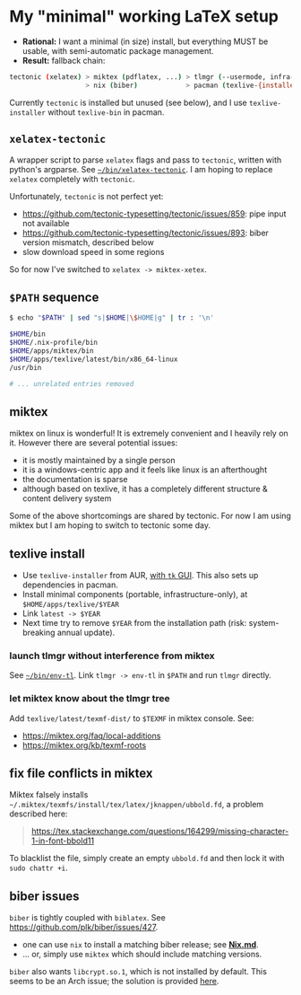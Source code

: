 # My "minimal" working LaTeX setup

- **Rational:** I want a minimal (in size) install, but everything MUST be usable, with semi-automatic package management.
- **Result:** fallback chain:
```bash
tectonic (xelatex) > miktex (pdflatex, ...) > tlmgr (--usermode, infra-only)
                   > nix (biber)            > pacman (texlive-{installer,bin})
```
Currently `tectonic` is installed but unused (see below), and I use `texlive-installer` without `texlive-bin` in pacman.

## `xelatex-tectonic`

A wrapper script to parse `xelatex` flags and pass to `tectonic`, written with python's argparse. See [`~/bin/xelatex-tectonic`](https://github.com/bryango/cheznous/blob/-/bin/xelatex-tectonic). I am hoping to replace `xelatex` completely with `tectonic`. 

Unfortunately, `tectonic` is not perfect yet:
- https://github.com/tectonic-typesetting/tectonic/issues/859: pipe input not available
- https://github.com/tectonic-typesetting/tectonic/issues/893: biber version mismatch, described below
- slow download speed in some regions

So for now I've switched to `xelatex -> miktex-xetex`. 

## `$PATH` sequence

```bash
$ echo "$PATH" | sed "s|$HOME|\$HOME|g" | tr : '\n'

$HOME/bin
$HOME/.nix-profile/bin
$HOME/apps/miktex/bin
$HOME/apps/texlive/latest/bin/x86_64-linux
/usr/bin

# ... unrelated entries removed
```

## miktex

miktex on linux is wonderful! It is extremely convenient and I heavily rely on it. However there are several potential issues:
- it is mostly maintained by a single person
- it is a windows-centric app and it feels like linux is an afterthought
- the documentation is sparse
- although based on texlive, it has a completely different structure & content delivery system

Some of the above shortcomings are shared by tectonic. For now I am using miktex but I am hoping to switch to tectonic some day.

## texlive install

- Use `texlive-installer` from AUR, [with `tk` GUI](https://github.com/bryango/aur/tree/texlive-installer). This also sets up dependencies in pacman. 
- Install minimal components (portable, infrastructure-only), at `$HOME/apps/texlive/$YEAR`
- Link `latest -> $YEAR`
- Next time try to remove `$YEAR` from the installation path (risk: system-breaking annual update).

### launch tlmgr without interference from miktex

See [`~/bin/env-tl`](https://github.com/bryango/cheznous/blob/-/bin/env-tl). Link `tlmgr -> env-tl` in `$PATH` and run `tlmgr` directly.

### let miktex know about the tlmgr tree

Add `texlive/latest/texmf-dist/` to `$TEXMF` in miktex console. See:
- https://miktex.org/faq/local-additions
- https://miktex.org/kb/texmf-roots

## fix file conflicts in miktex

Miktex falsely installs `~/.miktex/texmfs/install/tex/latex/jknappen/ubbold.fd`, a problem described here:
> https://tex.stackexchange.com/questions/164299/missing-character-1-in-font-bbold11

To blacklist the file, simply create an empty `ubbold.fd` and then lock it with `sudo chattr +i`. 

## biber issues

`biber` is tightly coupled with `biblatex`. See https://github.com/plk/biber/issues/427. 

- one can use `nix` to install a matching biber release; see [**Nix.md**](./Nix.md).
- ... or, simply use `miktex` which should include matching versions.

`biber` also wants `libcrypt.so.1`, which is not installed by default. This seems to be an Arch issue; the solution is provided [here](https://stackoverflow.com/questions/71171446/biber-wants-to-load-libcrypt-so-1-but-it-is-missing).
